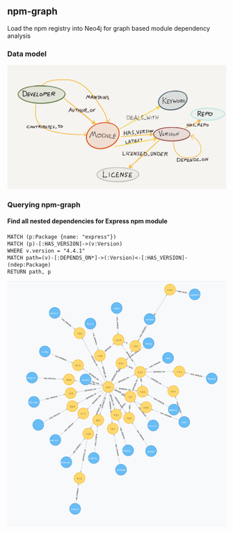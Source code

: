 ## npm-graph

Load the npm registry into Neo4j for graph based module dependency analysis

### Data model

![](img/npm-graph-model.png)

### Querying npm-graph

#### Find all nested dependencies for Express npm module

~~~ cypher
MATCH (p:Package {name: "express"})
MATCH (p)-[:HAS_VERSION]->(v:Version)
WHERE v.version = "4.4.1"
MATCH path=(v)-[:DEPENDS_ON*]->(:Version)<-[:HAS_VERSION]-(ndep:Package)
RETURN path, p
~~~

![](img/express-deps.png)
